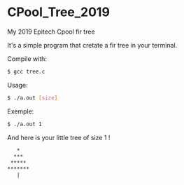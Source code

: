 # CPool_Tree_2019
My 2019 Epitech Cpool fir tree

It's a simple program that cretate a fir tree in your terminal.

Compile with:
```sh
$ gcc tree.c
```
Usage:
```sh
$ ./a.out [size]
```

Exemple:
```sh
$ ./a.out 1
```
And here is your little tree of size 1 !
```
   *
  ***
 *****
*******
   |
```
